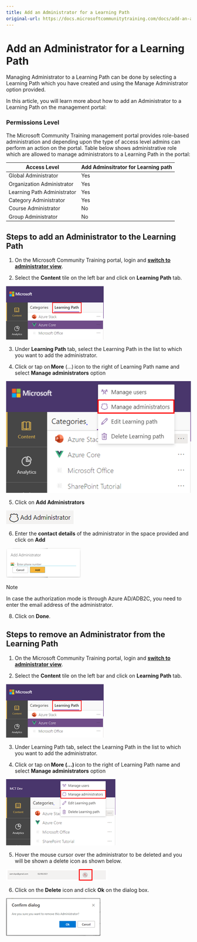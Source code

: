 ```yaml
---
title: Add an Administrator for a Learning Path
original-url: https://docs.microsoftcommunitytraining.com/docs/add-an-administrator-for-a-learning-path
---
```

# Add an Administrator for a Learning Path

Managing Administrator to a Learning Path can be done by selecting a Learning Path which you have created and using the Manage Administrator option provided.

In this article, you will learn more about how to add an Administrator to a Learning Path on the management portal: 
### Permissions Level 
The Microsoft Community Training management portal provides role-based administration and depending upon the type of access level admins can perform an action on the portal. Table below shows administrative role which are allowed to manage administrators to a Learning Path in the portal: 

| Access Level  | Add Adminsitrator for Learning path |
| --- | --- |
| Global Administrator | Yes |
| Organization Administrator | Yes |
| Learning Path Administrator | Yes |
| Category Administrator | Yes|
| Course Administrator | No |
| Group Administrator | No |
 ## Steps to add an Administrator to the Learning Path

1.	On the Microsoft Community Training portal, login and [**switch to administrator view**](https://microsoftindia.document360.io/docs/configure-platform#step-2--switch-to-administrator-view-of-the-portal).

2. Select the **Content** tile on the left bar and click on **Learning Path** tab.

![image.png](../../../media/image%28388%29.png)

3. Under **Learning Path** tab, select the Learning Path in the list to which you want to add the administrator.

4. Click or tap on **More** (…) icon to the right of Learning Path name and select **Manage administrators** option

![image.png](../../../media/image%28429%29.png)

5. Click on **Add Administrators**

![image.png](../../../media/image%28397%29.png)

6. Enter the **contact details** of the administrator in the space provided and click on **Add**

![image.png](../../../media/image%28399%29.png)

> [!NOTE]
> In case the authorization mode is through Azure AD/ADB2C, you need to enter the email address of the administrator.

8. Click on **Done**.
##  Steps to remove an Administrator from the Learning Path

1. On the Microsoft Community Training portal, login and [**switch to administrator view**](https://microsoftindia.document360.io/docs/configure-platform#step-2--switch-to-administrator-view-of-the-portal).

2. Select the **Content** tile on the left bar and click on **Learning Path** tab.

![image.png](../../../media/image%28388%29.png)

3. Under Learning Path tab, select the Learning Path in the list to which you want to add the administrator.

4. Click or tap on **More (…)** icon to the right of Learning Path name and select **Manage administrators** option

![image.png](../../../media/image%28400%29.png)

5. Hover the mouse cursor over the administrator to be deleted and you will be shown a delete icon as shown below.

![image.png](../../../media/image%28401%29.png)

6. Click on the **Delete** icon and click **Ok** on the dialog box.

![image.png](../../../media/image%28402%29.png)